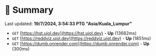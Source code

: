 # 📖 Summary
Last updated: **19/7/2024, 3:54:33 PTG "Asia/Kuala_Lumpur"**

- `GET` [https://hst.ujol.dev](https://hst.ujol.dev) - **Up** (13682ms)
- `GET` [https://reddviz.ujol.dev](https://reddviz.ujol.dev) - **Up** (1851ms)
- `GET` [https://dumb.onrender.com](https://dumb.onrender.com) - **Up** (300ms)
